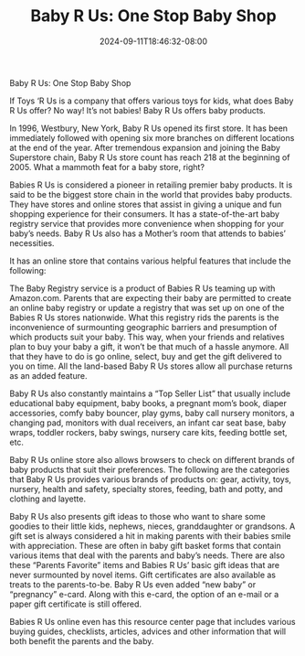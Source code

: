 ﻿---
title: "Baby R Us: One Stop Baby Shop"
date: 2024-09-11T18:46:32-08:00
description: "Baby Tips for Web Success"
featured_image: "/images/Baby.jpg"
tags: ["Baby"]
---

Baby R Us: One Stop Baby Shop

If Toys ‘R Us is a company that offers various toys for kids, what does Baby R Us offer? No way! It’s not babies! Baby R Us offers baby products. 

In 1996, Westbury, New York, Baby R Us opened its first store. It has been immediately followed with opening six more branches on different locations at the end of the year. After tremendous expansion and joining the Baby Superstore chain, Baby R Us store count has reach 218 at the beginning of 2005. What a mammoth feat for a baby store, right?

Babies R Us is considered a pioneer in retailing premier baby products. It is said to be the biggest store chain in the world that provides baby products. They have stores and online stores that assist in giving a unique and fun shopping experience for their consumers. It has a state-of-the-art baby registry service that provides more convenience when shopping for your baby’s needs. Baby R Us also has a Mother’s room that attends to babies’ necessities. 

It has an online store that contains various helpful features that include the following:

The Baby Registry service is a product of Babies R Us teaming up with Amazon.com. Parents that are expecting their baby are permitted to create an online baby registry or update a registry that was set up on one of the Babies R Us stores nationwide. What this registry rids the parents is the inconvenience of surmounting geographic barriers and presumption of which products suit your baby. This way, when your friends and relatives plan to buy your baby a gift, it won’t be that much of a hassle anymore. All that they have to do is go online, select, buy and get the gift delivered to you on time. All the land-based Baby R Us stores allow all purchase returns as an added feature.

Baby R Us also constantly maintains a “Top Seller List” that usually include educational baby equipment, baby books, a pregnant mom’s book, diaper accessories, comfy baby bouncer, play gyms, baby call nursery monitors, a changing pad, monitors with dual receivers, an infant car seat base, baby wraps, toddler rockers, baby swings, nursery care kits, feeding bottle set, etc. 

Baby R Us online store also allows browsers to check on different brands of baby products that suit their preferences. The following are the categories that Baby R Us provides various brands of products on: gear, activity, toys, nursery, health and safety, specialty stores, feeding, bath and potty, and clothing and layette.

Baby R Us also presents gift ideas to those who want to share some goodies to their little kids, nephews, nieces, granddaughter or grandsons. A gift set is always considered a hit in making parents with their babies smile with appreciation. These are often in baby gift basket forms that contain various items that deal with the parents and baby’s needs. There are also these “Parents Favorite” items and Babies R Us’ basic gift ideas that are never surmounted by novel items. Gift certificates are also available as treats to the parents-to-be. Baby R Us even added “new baby” or “pregnancy” e-card. Along with this e-card, the option of an e-mail or a paper gift certificate is still offered.

Babies R Us online even has this resource center page that includes various buying guides, checklists, articles, advices and other information that will both benefit the parents and the baby. 

